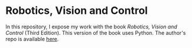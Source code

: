 # Robotics, Vision and Control

In this repository, I expose my work with the book *Robotics, Vision and Control* (Third Edition).
This version of the book uses Python. The author's repo is available [here](https://github.com/petercorke/RVC3-python/tree/main/notebooks).
